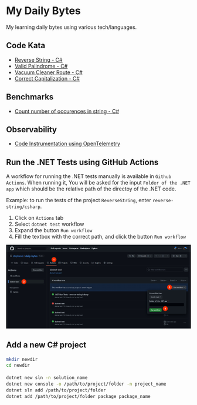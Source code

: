 # My Daily Bytes

My learning daily bytes using various tech/languages.

## Code Kata

- [Reverse String - C#](https://github.com/stephanel/daily-bytes/tree/master/reverse-string/csharp)
- [Valid Palindrome - C#](https://github.com/stephanel/daily-bytes/tree/master/valid-palindrome/csharp)
- [Vacuum Cleaner Route - C#](https://github.com/stephanel/daily-bytes/tree/master/vaccum-cleaner-route/csharp)
- [Correct Capitalization - C#](https://github.com/stephanel/daily-bytes/tree/master/correct-capitalization/csharp)

## Benchmarks

- [Count number of occurences in string - C#](https://github.com/stephanel/daily-bytes/tree/master/benchmarks/Benchmarks.CountOccurencesInString)

## Observability

- [Code Instrumentation using OpenTelemetry](https://github.com/stephanel/daily-bytes/tree/master/opentelemetry/csharp)

## Run the .NET Tests using GitHub Actions

A workflow for running the .NET tests manually is available in `Github Actions`. When running it, You will be asked for the input `Folder of the .NET app` which should be the relative path of the directoy of the .NET code.

Example: to run the tests of the project `ReverseString`, enter `reverse-string/csharp`.

1. Click on `Actions` tab
2. Select `dotnet test` workflow
3. Expand the button `Run workflow`
4. Fill the textbox with the correct path, and click the button `Run workflow`

![run the 'dotnet test' workflow manually](./documentation/Manually%20run%20the%20'dotnet%20test'%20workflow.jpg)

## Add a new C# project

```bash
mkdir newdir
cd newdir

dotnet new sln -n solution_name
dotnet new console -o /path/to/project/folder -n project_name
dotnet sln add /path/to/project/folder
dotnet add /path/to/project/folder package package_name
```
